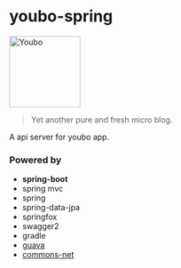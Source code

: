 # youbo-spring

<img src="https://github.com/happylrd/youbo-vue/blob/master/Seria/src/common/image/logo.png" width="128" style="max-width:100%;" alt="Youbo">

> Yet another pure and fresh micro blog.

A api server for youbo app.

### Powered by

- **spring-boot**
- spring mvc
- spring
- spring-data-jpa
- springfox
- swagger2
- gradle
- [guava](https://github.com/google/guava)
- [commons-net](http://commons.apache.org/proper/commons-net/)

